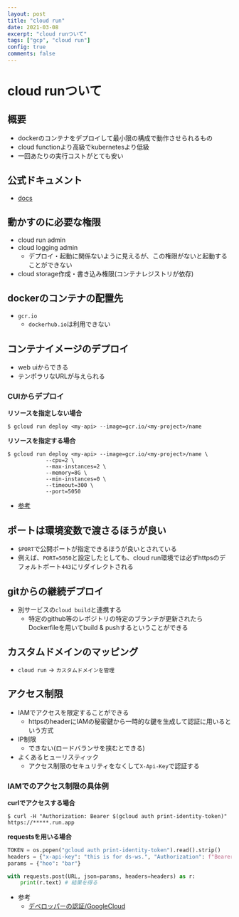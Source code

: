 ```yaml
---
layout: post
title: "cloud run"
date: 2021-03-08
excerpt: "cloud runついて"
tags: ["gcp", "cloud run"]
config: true
comments: false
---
```


# cloud runついて

## 概要
 - dockerのコンテナをデプロイして最小限の構成で動作させられるもの
 - cloud functionより高級でkubernetesより低級
 - 一回あたりの実行コストがとても安い

## 公式ドキュメント
 - [docs](https://cloud.google.com/run/docs)

## 動かすのに必要な権限
 - cloud run admin
 - cloud logging admin
   - デプロイ・起動に関係ないように見えるが、この権限がないと起動することができない
 - cloud storage作成・書き込み権限(コンテナレジストリが依存)

## dockerのコンテナの配置先
 - `gcr.io`
   - `dockerhub.io`は利用できない

## コンテナイメージのデプロイ
 - web uiからできる
 - テンポラリなURLが与えられる

### CUIからデプロイ

**リソースを指定しない場合**  
```console
$ gcloud run deploy <my-api> --image=gcr.io/<my-project>/name
```

**リソースを指定する場合**  
```console
$ gcloud run deploy <my-api> --image=gcr.io/<my-project>/name \
            --cpu=2 \
            --max-instances=2 \
            --memory=8G \
            --min-instances=0 \
            --timeout=300 \
            --port=5050
```
 - [参考](https://cloud.google.com/sdk/gcloud/reference/run/deploy)

## ポートは環境変数で渡さるほうが良い
 - `$PORT`で公開ポートが指定できるほうが良いとされている
 - 例えば、`PORT=5050`と設定したとしても、cloud run環境では必ずhttpsのデフォルトポート`443`にリダイレクトされる

## gitからの継続デプロイ
 - 別サービスの`cloud build`と連携する
   - 特定のgithub等のレポジトリの特定のブランチが更新されたらDockerfileを用いてbuild & pushするということができる

## カスタムドメインのマッピング
 - `cloud run` -> `カスタムドメインを管理`

## アクセス制限
 - IAMでアクセスを限定することができる
   - httpsのheaderにIAMの秘密鍵から一時的な鍵を生成して認証に用いるという方式
 - IP制限
   - できない(ロードバランサを挟むとできる)
 - よくあるヒューリスティック
   - アクセス制限のセキュリティをなくして`X-Api-Key`で認証する

### IAMでのアクセス制限の具体例

**curlでアクセスする場合**  
```console
$ curl -H "Authorization: Bearer $(gcloud auth print-identity-token)" https://*****.run.app
```

**requestsを用いる場合**  
```python
TOKEN = os.popen("gcloud auth print-identity-token").read().strip()
headers = {"x-api-key": "this is for ds-ws.", "Authorization": f"Bearer {TOKEN}"}
params = {"hoo": "bar"}

with requests.post(URL, json=params, headers=headers) as r:
    print(r.text) # 結果を得る
```

 - 参考
   - [デベロッパーの認証/GoogleCloud](https://cloud.google.com/run/docs/authenticating/developers)

